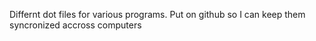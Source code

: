 Differnt dot files for various programs. Put on github so I can keep them syncronized accross computers
